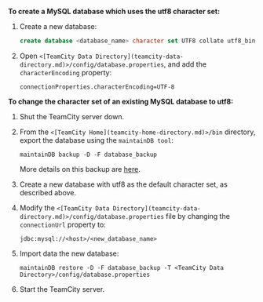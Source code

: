 [//]: # (title: Configuring UTF8 Character Set for MySQL)
[//]: # (auxiliary-id: Configuring UTF8 Character Set for MySQL)

[//]: # (Internal note. Do not delete. "Configuring UTF8 Character Set for MySQLd89e3.txt")    
[//]: # (Internal note. Do not delete. "Configuring UTF8 Character Set for MySQLd89e8.txt")    

__To create a MySQL database which uses the utf8 character set:__
	
1. Create a new database:

    ```SQL
    create database <database_name> character set UTF8 collate utf8_bin
    ```
	
2. Open `<[TeamCity Data Directory](teamcity-data-directory.md)>/config/database.properties`, and add the `characterEncoding` property:
  
    ```Plain Text
    connectionProperties.characterEncoding=UTF-8
    ```
 
__To change the character set of an existing MySQL database to utf8:__
	
1. Shut the TeamCity server down.
2. From the `<[TeamCity Home](teamcity-home-directory.md)>/bin` directory, export the database using the `maintainDB tool`:
    
    ```Plain Text
    maintainDB backup -D -F database_backup
    ```

    More details on this backup are [here](creating-backup-via-maintaindb-command-line-tool.md#Performing+TeamCity+Data+Backup+with+maintainDB+Utility).
3. Create a new database with utf8 as the default character set, as described above.
4. Modify the `<[TeamCity Data Directory](teamcity-data-directory.md)>/config/database.properties` file by changing the `connectionUrl` property to:
        
    ```Plain Text
    jdbc:mysql://<host>/<new_database_name>
    ```
5. Import data the new database:

    ```Plain Text
    maintainDB restore -D -F database_backup -T <TeamCity Data Directory>/config/database.properties
    ```
6. Start the TeamCity server.
